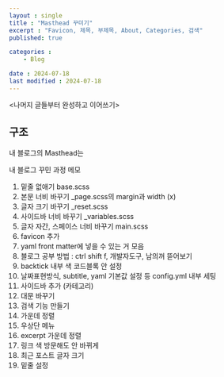 ```yaml
---
layout : single
title : "Masthead 꾸미기"
excerpt : "Favicon, 제목, 부제목, About, Categories, 검색"
published: true

categories : 
    - Blog

date : 2024-07-18
last modified : 2024-07-18
---
```


<나머지 글들부터 완성하고 이어쓰기>

## 구조
내 블로그의 Masthead는 





내 블로그 꾸민 과정 메모  
1. 밑줄 없애기 base.scss
2. 본문 너비 바꾸기 _page.scss의 margin과 width (x)
3. 글자 크기 바꾸기 _reset.scss
4. 사이드바 너비 바꾸기 _variables.scss
5. 글자 자간, 스페이스 너비 바꾸기 main.scss
6. favicon 추가
7. yaml front matter에 넣을 수 있는 거 모음
8. 블로그 공부 방법 : ctrl shift f, 개발자도구, 남의꺼 뜯어보기
9. backtick 내부 색 코드블록 안 설정
10. 날짜표현방식, subtitle, yaml 기본값 설정 등 config.yml 내부 세팅
11. 사이드바 추가 (카테고리)
12. 대문 바꾸기
13. 검색 기능 만들기
14. 가운데 정렬
15. 우상단 메뉴
16. excerpt 가운데 정렬
17. 링크 색 방문해도 안 바뀌게
18. 최근 포스트 글자 크기
19. 밑줄 설정 